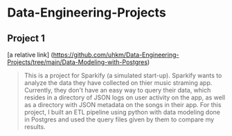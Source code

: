 # Data-Engineering-Projects

## Project 1

[a relative link] (https://github.com/uhkm/Data-Engineering-Projects/tree/main/Data-Modeling-with-Postgres)
> This is a project for Sparkify (a simulated start-up). 
> Sparkify wants to analyze the data they have collected on thier music straming app. Currently, they don't have an easy way to query their data, which resides in a directory of JSON logs on user activity on the app, as well as a directory with JSON metadata on the songs in their app. For this project, I built an ETL pipeline using python with data modeling done in Postgres and used the query files given by them to compare my results.
